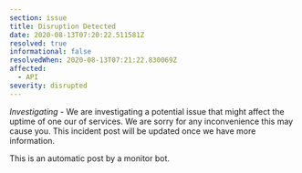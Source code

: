 ```yaml
---
section: issue
title: Disruption Detected
date: 2020-08-13T07:20:22.511581Z
resolved: true
informational: false
resolvedWhen: 2020-08-13T07:21:22.830069Z
affected:
  - API
severity: disrupted
---
```

*Investigating* - We are investigating a potential issue that might affect the uptime of one our of services. We are sorry for any inconvenience this may cause you. This incident post will be updated once we have more information.

This is an automatic post by a monitor bot.
        